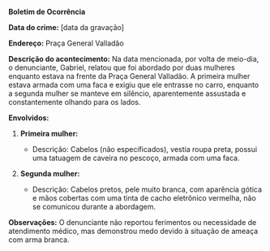 **Boletim de Ocorrência**

**Data do crime:** [data da gravação]

**Endereço:** Praça General Valladão

**Descrição do acontecimento:**
Na data mencionada, por volta de meio-dia, o denunciante, Gabriel, relatou que foi abordado por duas mulheres enquanto estava na frente da Praça General Valladão. A primeira mulher estava armada com uma faca e exigiu que ele entrasse no carro, enquanto a segunda mulher se manteve em silêncio, aparentemente assustada e constantemente olhando para os lados.

**Envolvidos:**

1. **Primeira mulher:**
   - Descrição: Cabelos (não especificados), vestia roupa preta, possui uma tatuagem de caveira no pescoço, armada com uma faca.

2. **Segunda mulher:**
   - Descrição: Cabelos pretos, pele muito branca, com aparência gótica e mãos cobertas com uma tinta de cacho eletrônico vermelha, não se comunicou durante a abordagem.

**Observações:**
O denunciante não reportou ferimentos ou necessidade de atendimento médico, mas demonstrou medo devido à situação de ameaça com arma branca.